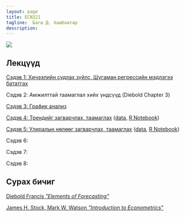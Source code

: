 ```yaml
---
layout: page
title: ECN321
tagline:  Багш Д. Хашбаатар
description: 
---
```


![](river.png)

## Лекцүүд

[Сэдэв 1: Хичээлийн судлах зүйлс, Шугаман регрессийн мэдлэгээ бататгах](pages/Lectures/slide1.html)

Сэдэв 2: Амжилттай таамаглал хийх үндсүүд (Diebold Chapter 3)

[Сэдэв 3: График анализ](pages/Lectures/slide2.html)

[Сэдэв 4: Трендийг загварчлах, таамаглах](pages/Lectures/slide3.html) ([data](pages/Lectures/ch5data.Rdata), [R Notebook](pages/Lectures/Notebook1.html))

[Сэдэв 5: Улиралын нөлөөг загварчлах, таамаглах](pages/Lectures/slide4.html) ([data](pages/Lectures/ch6data.Rdata), [R Notebook](pages/Lectures/Notebook2.html))

Сэдэв 6:

Сэдэв 7:

Сэдэв 8:


## Сурах бичиг

[Diebold Francis *"Elements of Forecasting"*](https://www.sas.upenn.edu/~fdiebold/Textbooks.html)

[James H. Stock, Mark W. Watson *"Introduction to Econometrics"*](https://scholar.harvard.edu/stock/pages/introduction-econometrics)